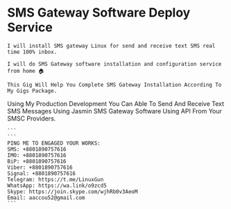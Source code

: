 # SMS Gateway Software Deploy Service 
```
I will install SMS gateway Linux for send and receive text SMS real time 100% inbox.

I will do SMS Gateway software installation and configuration service from home 🏠

This Gig Will Help You Complete SMS Gateway Installation According To My Gigs Package.
```
Using My Production Development You Can Able To Send And Receive Text SMS Messages Using Jasmin SMS Gateway Software Using API From Your SMSC Providers.
````
```
```
PING ME TO ENGAGED YOUR WORKS:
SMS: +8801890757616
IMO: +8801890757616
BiP: +8801890757616
Viber: +8801890757616
Signal: +8801890757616
Telegram: https://t.me/LinuxGun
WhatsApp: https://wa.link/o9zcd5
Skype: https://join.skype.com/wjhRb0v3AeoM
Email: aaccou52@gmail.com
```
